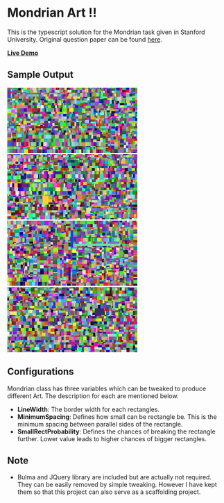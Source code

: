 # Mondrian Art !!

This is the typescript solution for the Mondrian task given in Stanford University. Original question paper can be found [here](http://nifty.stanford.edu/2018/stephenson-mondrian-art/).

**[Live Demo](https://parikhmeet.github.io/mondrian/)**

## Sample Output

![Screenshot1](.repo/snap1.png)
![Screenshot2](.repo/snap2.png)
![Screenshot3](.repo/snap3.png)
![Screenshot4](.repo/snap4.png)

## Configurations

Mondrian class has three variables which can be tweaked to produce different Art. The description for each are mentioned below.

- **LineWidth**: The border width for each rectangles.
- **MinimumSpacing**: Defines how small can be rectangle be. This is the minimum spacing between parallel sides of the rectangle.
- **SmallRectProbability**: Defines the chances of breaking the rectangle further. Lower value leads to higher chances of bigger rectangles.

## Note

- Bulma and JQuery library are included but are actually not required. They can be easily removed by simple tweaking. However I have kept them so that this project can also serve as a scaffolding project.
